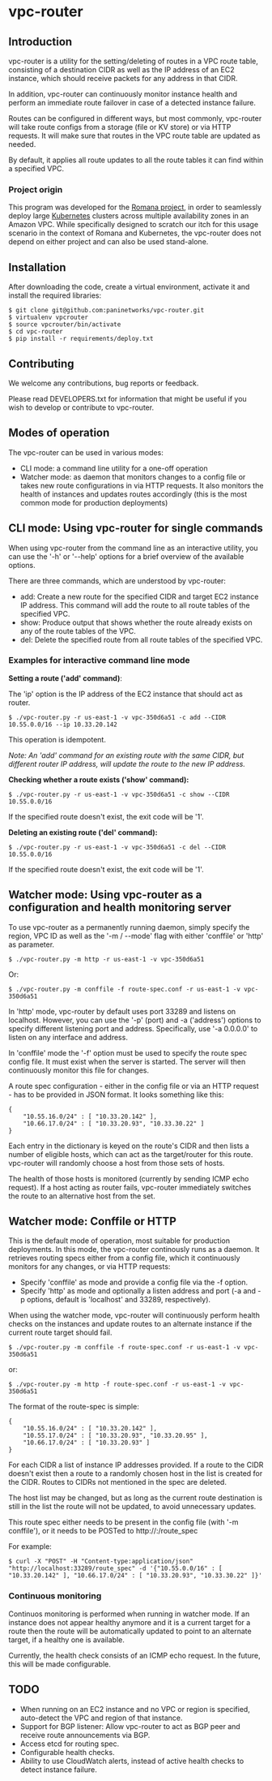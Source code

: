 # vpc-router

## Introduction

vpc-router is a utility for the setting/deleting of routes in a VPC route
table, consisting of a destination CIDR as well as the IP address of an EC2
instance, which should receive packets for any address in that CIDR.

In addition, vpc-router can continuously monitor instance health and perform an
immediate route failover in case of a detected instance failure.

Routes can be configured in different ways, but most commonly, vpc-router will
take route configs from a storage (file or KV store) or via HTTP requests.
It will make sure that routes in the VPC route table are updated as needed.

By default, it applies all route updates to all the route tables it can find
within a specified VPC.

### Project origin

This program was developed for the [Romana project](http://romana.io), in order
to seamlessly deploy large [Kubernetes](https://kubernetes.io) clusters across
multiple availability zones in an Amazon VPC. While specifically designed to
scratch our itch for this usage scenario in the context of Romana and
Kubernetes, the vpc-router does not depend on either project and can also be
used stand-alone.

## Installation

After downloading the code, create a virtual environment, activate it and
install the required libraries:

    $ git clone git@github.com:paninetworks/vpc-router.git
    $ virtualenv vpcrouter
    $ source vpcrouter/bin/activate
    $ cd vpc-router
    $ pip install -r requirements/deploy.txt

## Contributing

We welcome any contributions, bug reports or feedback.

Please read DEVELOPERS.txt for information that might be useful if you wish to
develop or contribute to vpc-router.

## Modes of operation

The vpc-router can be used in various modes:

* CLI mode: a command line utility for a one-off operation
* Watcher mode: as daemon that monitors changes to a config file or takes new
  route configurations in via HTTP requests. It also monitors the health of
  instances and updates routes accordingly (this is the most common mode for
  production deployments)

## CLI mode: Using vpc-router for single commands

When using vpc-router from the command line as an interactive utility, you can
use the '-h' or '--help' options for a brief overview of the available options.

There are three commands, which are understood by vpc-router:

* add: Create a new route for the specified CIDR and target EC2 instance IP
address. This command will add the route to all route tables of the specified
VPC.
* show: Produce output that shows whether the route already exists on any of
the route tables of the VPC.
* del: Delete the specified route from all route tables of the specified VPC.

### Examples for interactive command line mode

**Setting a route ('add' command)**:

The 'ip' option is the IP address of the EC2 instance that should act as
router.

    $ ./vpc-router.py -r us-east-1 -v vpc-350d6a51 -c add --CIDR 10.55.0.0/16 --ip 10.33.20.142

This operation is idempotent.

*Note: An 'add' command for an existing route with the same CIDR, but different
router IP address, will update the route to the new IP address.*

**Checking whether a route exists ('show' command):**

    $ ./vpc-router.py -r us-east-1 -v vpc-350d6a51 -c show --CIDR 10.55.0.0/16

If the specified route doesn't exist, the exit code will be '1'.

**Deleting an existing route ('del' command):**

    $ ./vpc-router.py -r us-east-1 -v vpc-350d6a51 -c del --CIDR 10.55.0.0/16

If the specified route doesn't exist, the exit code will be '1'.


## Watcher mode: Using vpc-router as a configuration and health monitoring server

To use vpc-router as a permanently running daemon, simply specify the region,
VPC ID as well as the '-m / --mode' flag with either 'conffile' or 'http' as
parameter.

    $ ./vpc-router.py -m http -r us-east-1 -v vpc-350d6a51

Or:

    $ ./vpc-router.py -m conffile -f route-spec.conf -r us-east-1 -v vpc-350d6a51

In 'http' mode, vpc-router by default uses port 33289 and listens on localhost.
However, you can use the '-p' (port) and -a ('address') options to specify
different listening port and address. Specifically, use '-a 0.0.0.0' to listen
on any interface and address.

In 'conffile' mode the '-f' option must be used to specify the route spec
config file. It must exist when the server is started. The server will then
continuously monitor this file for changes.

A route spec configuration - either in the config file or via an HTTP request -
has to be provided in JSON format. It looks something like this:

    {
        "10.55.16.0/24" : [ "10.33.20.142" ],
        "10.66.17.0/24" : [ "10.33.20.93", "10.33.30.22" ]
    }
    
Each entry in the dictionary is keyed on the route's CIDR and then lists a
number of eligible hosts, which can act as the target/router for this route.
vpc-router will randomly choose a host from those sets of hosts.

The health of those hosts is monitored (currently by sending ICMP echo
request). If a host acting as router fails, vpc-router immediately switches the
route to an alternative host from the set.


## Watcher mode: Conffile or HTTP

This is the default mode of operation, most suitable for production
deployments. In this mode, the vpc-router continously runs as a daemon. It
retrieves routing specs either from a config file, which it continuously
monitors for any changes, or via HTTP requests:

* Specify 'conffile' as mode and provide a config file via the -f option.
* Specify 'http' as mode and optionally a listen address and port (-a and -p
options, default is 'localhost' and 33289, respectively).

When using the watcher mode, vpc-router will continuously perform health checks on the
instances and update routes to an alternate instance if the current route
target should fail.

    $ ./vpc-router.py -m conffile -f route-spec.conf -r us-east-1 -v vpc-350d6a51

or:

    $ ./vpc-router.py -m http -f route-spec.conf -r us-east-1 -v vpc-350d6a51

The format of the route-spec is simple:

    {
        "10.55.16.0/24" : [ "10.33.20.142" ],
        "10.55.17.0/24" : [ "10.33.20.93", "10.33.20.95" ],
        "10.66.17.0/24" : [ "10.33.20.93" ]
    }

For each CIDR a list of instance IP addresses provided. If a route to the CIDR
doesn't exist then a route to a randomly chosen host in the list is created for
the CIDR. Routes to CIDRs not mentioned in the spec are deleted.

The host list may be changed, but as long as the current route destination is
still in the list the route will not be updated, to avoid unnecessary updates.

This route spec either needs to be present in the config file (with '-m
conffile'), or it needs to be POSTed to
http://<listen-address>:<port>/route_spec

For example:

    $ curl -X "POST" -H "Content-type:application/json" "http://localhost:33289/route_spec" -d '{"10.55.0.0/16" : [ "10.33.20.142" ], "10.66.17.0/24" : [ "10.33.20.93", "10.33.30.22" ]}'


### Continuous monitoring

Continuos monitoring is performed when running in watcher mode. If an instance
does not appear healthy anymore and it is a current target for a route then the
route will be automatically updated to point to an alternate target, if a
healthy one is available.

Currently, the health check consists of an ICMP echo request. In the future,
this will be made configurable.

## TODO

* When running on an EC2 instance and no VPC or region is specified,
auto-detect the VPC and region of that instance.
* Support for BGP listener: Allow vpc-router to act as BGP peer and receive
route announcements via BGP.
* Access etcd for routing spec.
* Configurable health checks.
* Ability to use CloudWatch alerts, instead of active health checks to detect
instance failure.


